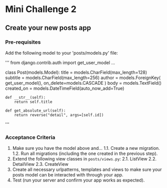 # Mini Challenge 2

## Create your new posts app

### Pre-requisites
Add the following model to your 'posts/models.py' file:

'''
from django.contrib.auth import get_user_model
...

class Post(models.Model):
    title = models.CharField(max_length=128)
    subtitle = models.CharField(max_length=256)
    author = models.ForeignKey(
        get_user_model(),
        on_delete=models.CASCADE
    )
    body = models.TextField()
    created_on = models.DateTimeField(auto_now_add=True)

    def __str__(self):
        return self.title

    def get_absolute_url(self):
        return reverse("detail", args=[self.id])
'''
### Acceptance Criteria

1. Make sure you have the model above and...
1.1. Create a new migration.
1.2. Run all migrations (including the one created in the previous step).
2. Extend the following view classes in `posts/views.py`:
2.1. ListView
2.2. DetailView
2.3. CreateView
3. Create all necessary urlpatterns, templates and views to make sure your posts model can be interacted with through your app.
4. Test (run your server and confirm your app works as expected).